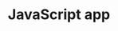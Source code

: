 ---
title: 'JavaScript app'
slug: '/javascript-app'
description: 'With React or Vue, create more engagement with a client-side application using your REST API.'
order: 5
type: 'services'
---